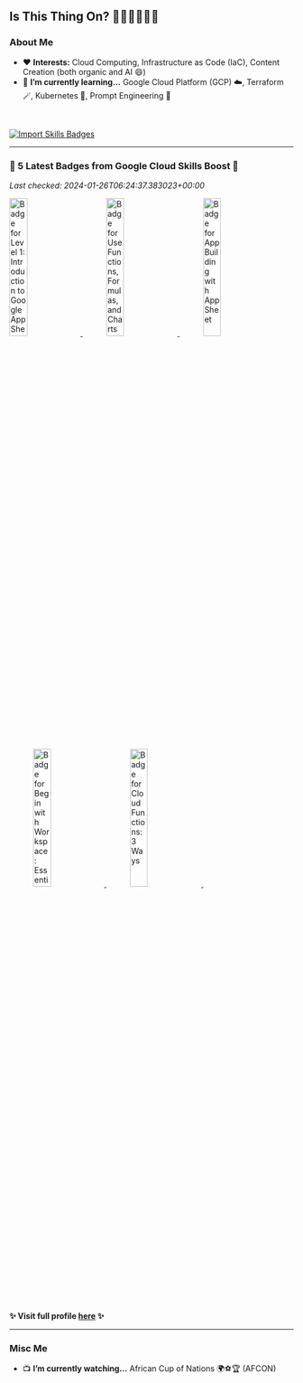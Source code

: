 ## Is This Thing On? 🎤👩🏾‍💻🎸🎶

### **About Me**

-   ❤️ **Interests:** Cloud Computing, Infrastructure as Code (IaC), Content Creation (both organic and AI 😄)
-   🌱 **I’m currently learning...** Google Cloud Platform (GCP) ☁️, Terraform 🪄, Kubernetes 🎼, Prompt Engineering 🔑

<br />

[![Import Skills Badges](https://github.com/olubabs01a/olubabs01a/actions/workflows/import-badges.yaml/badge.svg)](https://github.com/olubabs01a/olubabs01a/actions/workflows/import-badges.yaml)
<!-- start latest badges --><hr />
### **&#127882; 5 Latest Badges from Google Cloud Skills Boost &#127882;**
_Last checked: 2024-01-26T06:24:37.383023+00:00_

<a class="badge-image" href="https://www.cloudskillsboost.google/public_profiles/fc3664f8-a8c5-455e-8904-9864b81d66d5/badges/7537403"><img alt="Badge for Level 1: Introduction to Google AppSheet" src="https://cdn.qwiklabs.com/G%2BhKrbqg5vgsWXNI63gOE%2BDIZyAegxMYvijvIKVW2JM%3D" title="Earned Jan 22, 2024 EST" width="25%"/>
</a>&emsp;&emsp;&emsp;<a class="badge-image" href="https://www.cloudskillsboost.google/public_profiles/fc3664f8-a8c5-455e-8904-9864b81d66d5/badges/7266822"><img alt="Badge for Use Functions, Formulas, and Charts in Google Sheets" src="https://cdn.qwiklabs.com/xavD9kHu4R2NvHrtlGSOyurEeqPlpZ2dXFtS4C66n00%3D" title="Earned Jan 21, 2024 EST" width="25%"/>
</a>&emsp;&emsp;&emsp;<a class="badge-image" href="https://www.cloudskillsboost.google/public_profiles/fc3664f8-a8c5-455e-8904-9864b81d66d5/badges/7260868"><img alt="Badge for App Building with AppSheet" src="https://cdn.qwiklabs.com/5i0NFHuTMr9y5bQed6a57qM%2FnfHxeTYaqyWIwMGk054%3D" title="Earned Jan 21, 2024 EST" width="25%"/>
</a>&emsp;&emsp;&emsp;<a class="badge-image" href="https://www.cloudskillsboost.google/public_profiles/fc3664f8-a8c5-455e-8904-9864b81d66d5/badges/7248017"><img alt="Badge for Begin with Workspace: Essentials" src="https://cdn.qwiklabs.com/ODJqvs2dABloW1R5iDRBcjOCc9vDpV7%2Fny6lyTyqxxE%3D" title="Earned Jan 20, 2024 EST" width="25%"/>
</a>&emsp;&emsp;&emsp;<a class="badge-image" href="https://www.cloudskillsboost.google/public_profiles/fc3664f8-a8c5-455e-8904-9864b81d66d5/badges/7245388"><img alt="Badge for Cloud Functions: 3 Ways" src="https://cdn.qwiklabs.com/u3MPxQQDP5CG9FWthzPwSjhUklSwG1Bjm7ghQTkK5ZY%3D" title="Earned Jan 20, 2024 EST" width="25%"/>
</a>&emsp;&emsp;&emsp;

#### &#10024; Visit full profile [here](https://bit.ly/gcp-bab501a) &#10024;<hr /><!-- end latest badges -->

### **Misc Me**

-   📺 **I’m currently watching...** African Cup of Nations 🌍⚽🏆 (AFCON)

<!--
- 🔭 I’m currently working on ...
- 👯 I’m looking to collaborate on ...
- 🤔 I’m looking for help with ...
- 💬 Ask me about ...
- 📫 How to reach me: ...
- ⚡ Fun fact: ... https://open.spotify.com/playlist/2qDeN9tTivnkPsYR7IpkRG
-->
